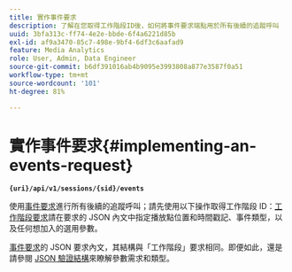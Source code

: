 ```yaml
---
title: 實作事件要求
description: 了解在您取得工作階段ID後，如何將事件要求端點用於所有後續的追蹤呼叫
uuid: 3bfa313c-ff74-4e2e-bbde-6f4a6221d85b
exl-id: af9a3470-85c7-498e-9bf4-6df3c6aafad9
feature: Media Analytics
role: User, Admin, Data Engineer
source-git-commit: b6df391016ab4b9095e3993808a877e3587f0a51
workflow-type: tm+mt
source-wordcount: '101'
ht-degree: 81%

---
```


# 實作事件要求{#implementing-an-events-request}

**`{uri}/api/v1/sessions/{sid}/events`**

使用[事件要求](/help/media-collection-api/mc-api-ref/mc-api-events-req.md)進行所有後續的追蹤呼叫；請先使用以下操作取得工作階段 ID：[工作階段要求](/help/media-collection-api/mc-api-ref/mc-api-sessions-req.md)請在要求的 JSON 內文中指定播放點位置和時間戳記、事件類型，以及任何想加入的選用參數。

[事件要求](/help/media-collection-api/mc-api-ref/mc-api-events-req.md)的 JSON 要求內文，其結構與「工作階段」要求相同。即便如此，還是請參閱 [JSON 驗證結構](/help/media-collection-api/mc-api-ref/mc-api-json-validation.md)來瞭解參數需求和類型。
